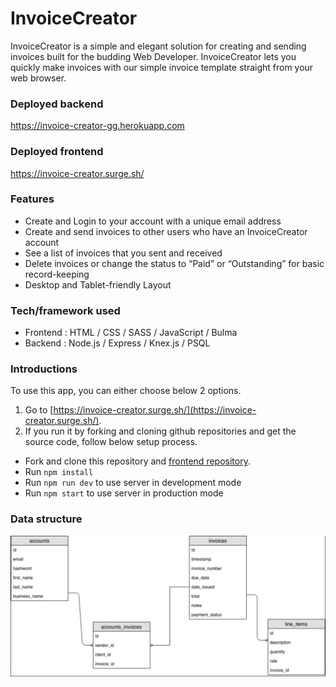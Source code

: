 
# InvoiceCreator

InvoiceCreator is a simple and elegant solution for creating and sending invoices built for the budding Web Developer. 
InvoiceCreator lets you quickly make invoices with our simple invoice template straight from your web browser.

### Deployed backend
https://invoice-creator-gg.herokuapp.com

### Deployed frontend
https://invoice-creator.surge.sh/


### Features

* Create and Login to your account with a unique email address
* Create and send invoices to other users who have an InvoiceCreator account
* See a list of invoices that you sent and received
* Delete invoices or change the status to “Paid” or “Outstanding” for basic record-keeping
* Desktop and Tablet-friendly Layout

### Tech/framework used

* Frontend : HTML / CSS / SASS / JavaScript / Bulma
* Backend : Node.js / Express / Knex.js / PSQL

### Introductions

To use this app, you can either choose below 2 options.
1. Go to [https://invoice-creator.surge.sh/](https://invoice-creator.surge.sh/).
2. If you run it by forking and cloning github repositories and get the source code, follow below setup process.
  * Fork and clone this repository and [frontend repository](https://github.com/Galvanize-Gals/invoice-generator-frontend).
  * Run ```npm install```
  * Run ```npm run dev``` to use server in development mode
  * Run ```npm start``` to use server in production mode 

### Data structure

![Data structure](/ERD.png)


